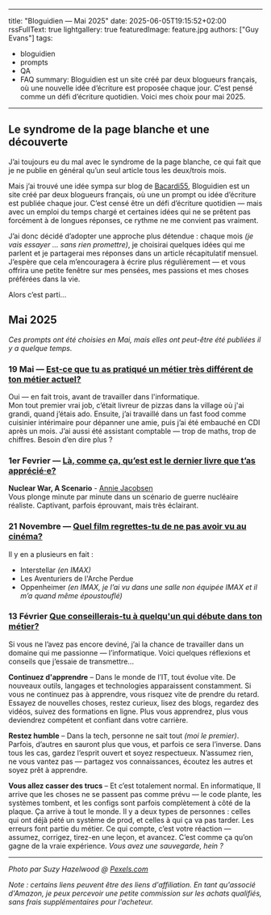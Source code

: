  ---
title: "Bloguidien — Mai 2025"
date: 2025-06-05T19:15:52+02:00
rssFullText: true
lightgallery: true
featuredImage: feature.jpg
authors: ["Guy Evans"]
tags:
  - bloguidien
  - prompts
  - QA
  - FAQ
summary: Bloguidien est un site créé par deux blogueurs français, où une nouvelle idée d’écriture est proposée chaque jour. C’est pensé comme un défi d’écriture quotidien. Voici mes choix pour mai 2025.
---
## Le syndrome de la page blanche et une découverte

J’ai toujours eu du mal avec le syndrome de la page blanche, ce qui fait que je ne publie en général qu’un seul article tous les deux/trois mois. 

Mais j’ai trouvé une idée sympa sur blog de [Bacardi55](https://bacardi55.io/), Bloguidien est un site créé par deux blogueurs français, où une un prompt ou idée d’écriture est publiée chaque jour. C’est censé être un défi d’écriture quotidien — mais avec un emploi du temps chargé et certaines idées qui ne se prêtent pas forcément à de longues réponses, ce rythme ne me convient pas vraiment.

J’ai donc décidé d’adopter une approche plus détendue : chaque mois *(je vais essayer ... sans rien promettre)*, je choisirai quelques idées qui me parlent et je partagerai mes réponses dans un article récapitulatif mensuel. J’espère que cela m’encouragera à écrire plus régulièrement — et vous offrira une petite fenêtre sur mes pensées, mes passions et mes choses préférées dans la vie.

Alors c’est parti...

## Mai 2025

*Ces prompts ont été choisies en Mai, mais elles ont peut-être été publiées il y a quelque temps.*

### 19 Mai — [Est-ce que tu as pratiqué un métier très différent de ton métier actuel?](https://bloguidien.fr/bloguidien-du-lundi-19-mai-2025)

Oui — en fait trois, avant de travailler dans l'informatique.  
Mon tout premier vrai job, c’était livreur de pizzas dans la village où j'ai grandi, quand j’étais ado. Ensuite, j’ai travaillé dans un fast food comme cuisinier intérimaire pour dépanner une amie, puis j’ai été embauché en CDI après un mois. J’ai aussi été assistant comptable — trop de maths, trop de chiffres. Besoin d’en dire plus ?

### 1er Fevrier — [Là, comme ça, qu’est est le dernier livre que t’as apprécié·e?](https://bloguidien.fr/bloguidien-du-samedi-01-fevrier-2025)

**Nuclear War, A Scenario** - [Annie Jacobsen](https://amzn.to/4kINykX) <br>
Vous plonge minute par minute dans un scénario de guerre nucléaire réaliste. Captivant, parfois éprouvant, mais très éclairant.

### 21 Novembre — [Quel film regrettes-tu de ne pas avoir vu au cinéma?](https://bloguidien.fr/bloguidien-du-jeudi-21-novembre-2024)

Il y en a plusieurs en fait :

* Interstellar *(en IMAX)*
* Les Aventuriers de l'Arche Perdue
* Oppenheimer *(en IMAX, je l’ai vu dans une salle non équipée IMAX et il m’a quand même époustouflé)*

### 13 Février [Que conseillerais-tu à quelqu'un qui débute dans ton métier?](https://bloguidien.fr/bloguidien-du-jeudi-13-fevrier-2025)

Si vous ne l’avez pas encore deviné, j’ai la chance de travailler dans un domaine qui me passionne — l’informatique. Voici quelques réflexions et conseils que j’essaie de transmettre...

**Continuez d'apprendre** – Dans le monde de l’IT, tout évolue vite. De nouveaux outils, langages et technologies apparaissent constamment. Si vous ne continuez pas à apprendre, vous risquez vite de prendre du retard. Essayez de nouvelles choses, restez curieux, lisez des blogs, regardez des vidéos, suivez des formations en ligne. Plus vous apprendrez, plus vous deviendrez compétent et confiant dans votre carrière.

**Restez humble** – Dans la tech, personne ne sait tout *(moi le premier)*. Parfois, d’autres en sauront plus que vous, et parfois ce sera l’inverse. Dans tous les cas, gardez l’esprit ouvert et soyez respectueux. N’assumez rien, ne vous vantez pas — partagez vos connaissances, écoutez les autres et soyez prêt à apprendre. 

**Vous allez casser des trucs** – Et c’est totalement normal. En informatique, Il arrive que les choses ne se passent pas comme prévu — le code plante, les systèmes tombent, et les configs sont parfois complètement à côté de la plaque. Ça arrive à tout le monde. Il y a deux types de personnes : celles qui ont déjà pété un système de prod, et celles à qui ça va pas tarder. Les erreurs font partie du métier. Ce qui compte, c’est votre réaction — assumez, corrigez, tirez-en une leçon, et avancez. C’est comme ça qu’on gagne de la vraie expérience. *Vous avez une sauvegarde, hein ?*

---
_Photo par Suzy Hazelwood @ [Pexels.com](https://www.pexels.com/photo/black-and-red-typewriter-on-white-table-3695297/)_

*Note : certains liens peuvent être des liens d'affiliation. En tant qu'associé d'Amazon, je peux percevoir une petite commission sur les achats qualifiés, sans frais supplémentaires pour l'acheteur.*